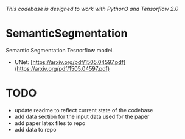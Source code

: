 *This codebase is designed to work with Python3 and Tensorflow 2.0*

# SemanticSegmentation

Semantic Segmentation Tesnorflow model.
- UNet: [https://arxiv.org/pdf/1505.04597.pdf](https://arxiv.org/pdf/1505.04597.pdf)

# TODO
- update readme to reflect current state of the codebase
- add data section for the input data used for the paper
- add paper latex files to repo
- add data to repo


<!--

# Input Data Constraints

 There is example input data included in the repo under the [data](https://gitlab.nist.gov/gitlab/mmajursk/Semantic-Segmentation/tree/master/data) folder

Input data assumptions:
- image type: N channel image with one of these pixel types: uint8, uint16, int32, float32
- mask type: grayscale image with one of these pixel types: uint8, uint16, int32
- masks must be integer values of the class each pixel belongs to
- mask pixel value 0 indicates background/no-class
- each input image must have a corresponding mask 
- each image/mask pair must be identical size

Before training script can be launched, the input data needs to be converted into a memory mapped database ([lmdb](https://en.wikipedia.org/wiki/Lightning_Memory-Mapped_Database)) to enable fast memory mapped file reading during training. 


# LMDB Construction

This training code uses lmdb databases to store the image and mask data to enable parallel memory-mapped file reader to keep the GPUs fed. 

The input folder of images and masks needs to be split into train and test. Train to update the model parameters, and test to estimate the generalization accuracy of the resulting model. By default 80% of the data is used for training, 20% for test.


```
python build_lmdb.py -h
usage: build_lmdb [-h] [--image_folder IMAGE_FOLDER]
                  [--mask_folder MASK_FOLDER]
                  [--output_filepath OUTPUT_FILEPATH]
                  [--dataset_name DATASET_NAME]
                  [--train_fraction TRAIN_FRACTION]

Script which converts two folders of images and masks into a pair of lmdb
databases for training.

optional arguments:
  -h, --help            show this help message and exit
  --image_folder IMAGE_FOLDER
                        filepath to the folder containing the images
  --mask_folder MASK_FOLDER
                        filepath to the folder containing the masks
  --output_filepath OUTPUT_FILEPATH
                        filepath to the folder where the outputs will be
                        placed
  --dataset_name DATASET_NAME
                        name of the dataset to be used in creating the lmdb
                        files
  --train_fraction TRAIN_FRACTION
                        what fraction of the dataset to use for training
```
 

# Training

With the lmdb build there are two methods for training a model. 

Single Node Multi GPU
	- If you want to train the model on local hardware use python and launch `train_unet.py`


The full help for the training script is:


```
python train_unet.py -h
usage: train_unet [-h] [--batch_size BATCH_SIZE]
                  [--number_classes NUMBER_CLASSES]
                  [--learning_rate LEARNING_RATE] --output_dir OUTPUT_FOLDER
                  [--test_every_n_steps TEST_EVERY_N_STEPS]
                  [--balance_classes BALANCE_CLASSES]
                  [--use_augmentation USE_AUGMENTATION] --train_database
                  TRAIN_DATABASE_FILEPATH --test_database
                  TEST_DATABASE_FILEPATH
                  [--early_stopping TERMINATE_AFTER_NUM_EPOCHS_WITHOUT_TEST_LOSS_IMPROVEMENT]

Script which trains a unet model

optional arguments:
  -h, --help            show this help message and exit
  --batch_size BATCH_SIZE
                        training batch size
  --number_classes NUMBER_CLASSES
  --learning_rate LEARNING_RATE
  --output_dir OUTPUT_FOLDER
                        Folder where outputs will be saved (Required)
  --test_every_n_steps TEST_EVERY_N_STEPS
                        number of gradient update steps to take between test
                        epochs
  --balance_classes BALANCE_CLASSES
                        whether to balance classes [0 = false, 1 = true]
  --use_augmentation USE_AUGMENTATION
                        whether to use data augmentation [0 = false, 1 = true]
  --train_database TRAIN_DATABASE_FILEPATH
                        lmdb database to use for (Required)
  --test_database TEST_DATABASE_FILEPATH
                        lmdb database to use for testing (Required)
  --early_stopping TERMINATE_AFTER_NUM_EPOCHS_WITHOUT_TEST_LOSS_IMPROVEMENT
                        Perform early stopping when the test loss does not
                        improve for N epochs.

```

A few of the arguments require explanation.

- `number_classes`: you need to specify the number of classes being segmented so the network knows how to format the output. The input labels are integers indicating the classes. However, under the hood tensorflow needs a one-hot encoding of the class, so this tells the model how to expand the input label into a one-hot encoding of the class id.
- `test_every_n_steps`: typically, you run test/validation every epoch. However, I am often building models with very small amounts of data (e.g. 500 images). With an actual batch size of 32, that allows me 15 gradient updates per epoch. The model does not change that fast, so I impose a fixed global step count between test so that I don't spend all of my GPU time running the test data. A good value for this is typically 1000.
- `early_stopping`: this is an integer specifying the early stopping criteria. If the model test loss does not improve after this number of epochs (epoch defined as `test_every_n_steps steps` updates) training is terminated because we have moved into overfitting the training dataset.



# Image Readers

One of the defining featuresof this codebase is the parallel (python multiprocess) image reading from lightning memory mapped databases. 

There are typically 1 or more reader threads feeding each GPU. 

Each ImageReader class instance:
- selects the next image (potentially at random from the shuffled dataset)
- loads images from a shared lmdb read-only reference
- determines the image augmentation parameters from by defining augmentation limits
- applies the augmentation transformation to the image and mask pair
- add the augmented image to the batch that reader is building
- once a batch is constructed, the imagereader adds it to the output queue shared among all of the imagereaders

The training script setups of python generators which just get a reference to the output batch queue data and pass it into tensorflow. One of the largest bottlenecks in deep learning is keeping the GPUs fed. By performing the image reading and data augmentation asynchronously all the main python training thread has to do is get a reference to the next batch (which is waiting in memory) and pass it to tensorflow to be copied to the GPUs.

If the imagereaders do not have enough bandwidth to keep up with the GPUs you can increase the number of readers per gpu, though 1 or 2 readers per gpus is often enough. 

You will know whether the image readers are keeping up with the GPUs. When the imagereader output queue is getting empty a warning is printed to the log:

```
Input Queue Starvation !!!!
```

along with the matching message letting you know when the imagereaders have caught back up:

```
Input Queue Starvation Over
``` 

# Image Augmentation

For each image being read from the lmdb, a unique set of augmentation parameters are defined. 

the `augment` class supports:

| Transformation  | Parameterization |
| ------------- | ------------- |
| reflection (x, y) | Bernoulli  |
| rotation  | Uniform |
| jitter (x, y)  | Percent of Image Size  |
| scale (x,y)  | Percent Change |
| noise  | Percent Change of Current Image Dynamic Range  |
| blur  | Uniform Selection of Kernel Size |
| pixel intensity  | Percent Change of Current Image Dynamic Range |


These augmentation transformations are generally configured based on domain expertise and stay fixed per dataset.

Currently the only method for modifying them is to open the `imagereader.py` file and edit the augmentation parameters contained within the code block within the imagereader `__init__`:

```
# setup the image data augmentation parameters
self._reflection_flag = True
self._rotation_flag = True
self._jitter_augmentation_severity = 0.1  # x% of a FOV
self._noise_augmentation_severity = 0.02  # vary noise by x% of the dynamic range present in the image
self._scale_augmentation_severity = 0.1  # vary size by x%
self._blur_max_sigma = 2  # pixels
# self._intensity_augmentation_severity = 0.05
``` 
 